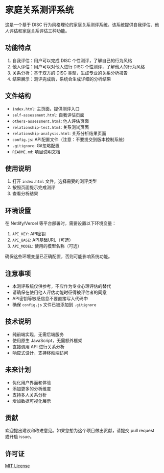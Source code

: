 # 家庭关系测评系统

这是一个基于 DISC 行为风格理论的家庭关系测评系统。该系统提供自我评估、他人评估和家庭关系评估三种功能。

## 功能特点

1. 自我评估：用户可以完成 DISC 个性测评，了解自己的行为风格
2. 他人评估：用户可以对他人进行 DISC 个性测评，了解他人的行为风格
3. 关系分析：基于双方的 DISC 类型，生成专业的关系分析报告
4. 结果展示：测评完成后，系统会生成详细的分析结果

## 文件结构

- `index.html`: 主页面，提供测评入口
- `self-assessment.html`: 自我评估页面
- `others-assessment.html`: 他人评估页面
- `relationship-test.html`: 关系测试页面
- `relationship-analysis.html`: 关系分析结果页面
- `config.js`: API配置文件（注意：不要提交到版本控制系统）
- `.gitignore`: Git忽略配置
- `README.md`: 项目说明文档

## 使用说明

1. 打开 `index.html` 文件，选择需要的测评类型
2. 按照页面提示完成测评
3. 查看分析结果

## 环境设置

在 Netlify/Vercel 等平台部署时，需要设置以下环境变量：
1. `API_KEY`: API密钥
2. `API_BASE`: API基础URL（可选）
3. `API_MODEL`: 使用的模型名称（可选）

确保这些环境变量已正确配置，否则可能影响系统功能。

## 注意事项

- 本测评系统仅供参考，不应作为专业心理评估的替代
- 请确保在使用他人评估功能时征得被评估者的同意
- API密钥等敏感信息不要直接写入代码中
- 确保 `config.js` 文件已被添加到 `.gitignore`

## 技术说明

- 纯前端实现，无需后端服务
- 使用原生 JavaScript，无需额外框架
- 直接调用 API 进行关系分析
- 响应式设计，支持移动端访问

## 未来计划

- 优化用户界面和体验
- 添加更多的分析维度
- 支持多人关系分析
- 增加数据可视化展示

## 贡献

欢迎提出建议和改进意见。如果您想为这个项目做出贡献，请提交 pull request 或开启 issue。

## 许可证

[MIT License](https://opensource.org/licenses/MIT)
